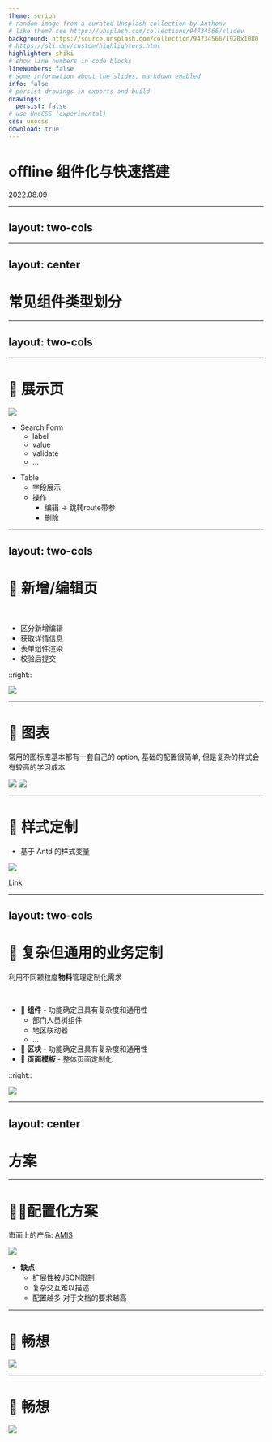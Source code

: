 ```yaml
---
theme: seriph
# random image from a curated Unsplash collection by Anthony
# like them? see https://unsplash.com/collections/94734566/slidev
background: https://source.unsplash.com/collection/94734566/1920x1080
# https://sli.dev/custom/highlighters.html
highlighter: shiki
# show line numbers in code blocks
lineNumbers: false
# some information about the slides, markdown enabled
info: false
# persist drawings in exports and build
drawings:
  persist: false
# use UnoCSS (experimental)
css: unocss
download: true
---
```

# offline 组件化与快速搭建

2022.08.09

---
layout: two-cols
---
<template v-slot:default>

# 🎈 背景与痛点

<br/>

 - 重复大量的 offline 需求
 - 前端人员不足
 - 重复可抽象的操作
 - 组件与数据耦合
 - 由后端同学完成会有学习成本

</template>

<template v-slot:right>
<br/><br/>
<img src="/firstbg.png"/>

</template>


---
layout: center
---

# 常见组件类型划分

---
layout: two-cols
---
<template v-slot:default>

# 📃菜单&路由 JSON 配置化

<img src="/layout.png"/>

</template>
<template v-slot:right >
<v-click>
<br/><br/>

```json {all|2-6|7-14|all}
{
  key: 'key1',
  icon: 菜单图标,
  name: '名称',
  breadName: '面包屑1',
  authCode: '权限code',
  children: [ // 子级
    {
      key: '',
      href: '/xx || https://xxx.com',
      name: '',
      breadName: '面包屑1/面包屑2',
      authCode: '',
      notMenu: bool, // 是否非菜单级路由(如编辑页等
    },
  ],
}
```
</v-click>
</template>


<style>
.slidev-code-wrapper {
  margin-left: 20px !important;
}
</style>

---

# 📃 展示页

<img src="/table.png"/>

<div class="flex mt-8">
  <ul v-click class="ml-36">
    <li>Search Form
      <ul>
      <li>label</li>
      <li>value</li>
      <li>validate</li>
      <li>...</li>
    </ul>
    </li>
  </ul>
  <ul v-click class="ml-48">
    <li>Table
      <ul>
      <li>字段展示</li>
      <li>操作
        <ul>
          <li>编辑 -> 跳转route带参</li>
          <li>删除</li>
        </ul>
      </li>
    </ul>
    </li>
  </ul>
</div>

---
layout: two-cols
---

# 📃 新增/编辑页

<br />

 - 区分新增编辑
 - 获取详情信息
 - 表单组件渲染
 - 校验后提交

::right::

<img src="/edit.png"/>

---


# 📃 图表

常用的图标库基本都有一套自己的 option,
基础的配置很简单,
但是复杂的样式会有较高的学习成本

<img v-click-hide src="/chart.png"/>
<img v-after class="max-h-full" src="/chartOption.png"/>

<style>
.slidev-vclick-hidden {
  display: none
}
</style>

---

# 🎨 样式定制

 - 基于 Antd 的样式变量

 <img class="max-h-80" src="/antdcss.png"/>


[Link](https://github.com/ant-design/ant-design/blob/master/components/style/themes/default.less)

---
layout: two-cols
---

# 🔩 复杂但通用的业务定制

利用不同颗粒度**物料**管理定制化需求

<br/>

- 📄 **组件** - 功能确定且具有复杂度和通用性
    - 部门人员树组件
    - 地区联动器
    - ...
- 📑 **区块** - 功能确定且具有复杂度和通用性
- 📰 **页面模板** - 整体页面定制化



::right::

 <img class="mt-20" src="/components.png"/>

---
layout: center
---
# 方案

---

# 👨‍💻配置化方案
市面上的产品: [AMIS](https://aisuda.bce.baidu.com/amis/zh-CN/docs/index)

 <img v-click-hide class="h-100"  src="/amis.png"/>


<v-after>

 - **缺点**
    - 扩展性被JSON限制
    - 复杂交互难以描述
    - 配置越多 对于文档的要求越高

</v-after>


<style>
.slidev-vclick-hidden {
  display: none
}
</style>

---

# 🎈 畅想

<img class="max-h-[90%]" src="/frame1.png"/>

---

# 🎈 畅想

<img class="max-h-[90%]" src="/frame2.png"/>



